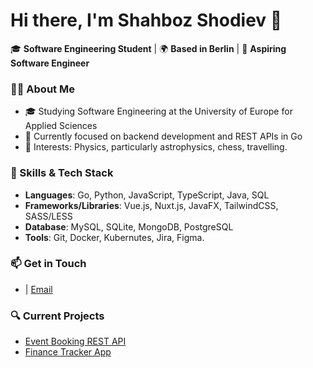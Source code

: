 # Hi there, I'm Shahboz Shodiev 👋

🎓 **Software Engineering Student** | 🌍 **Based in Berlin** | 🚀 **Aspiring Software Engineer**

### 👨‍💻 About Me
- 🎓 Studying Software Engineering at the University of Europe for Applied Sciences
- 💼 Currently focused on backend development and REST APIs in Go
- 🌟 Interests: Physics, particularly astrophysics, chess, travelling.

### 🔧 Skills & Tech Stack
- **Languages**: Go, Python, JavaScript, TypeScript, Java, SQL
- **Frameworks/Libraries**: Vue.js, Nuxt.js, JavaFX, TailwindCSS, SASS/LESS
- **Database**: MySQL, SQLite, MongoDB, PostgreSQL
- **Tools**: Git, Docker, Kubernutes, Jira, Figma.

### 📫 Get in Touch
- | [Email](mailto:shakhboz.shodiev.com)

### 🔍 Current Projects
- [Event Booking REST API](https://github.com/Shakhboz06/EventBookingAPI)
- [Finance Tracker App](https://github.com/Shakhboz06/Finance-Tracker)
